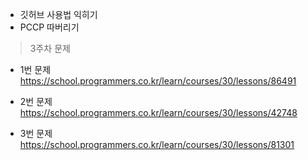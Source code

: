 * 깃허브 사용법 익히기
* PCCP 따버리기



> 3주차 문제 
* 1번 문제
https://school.programmers.co.kr/learn/courses/30/lessons/86491

* 2번 문제
https://school.programmers.co.kr/learn/courses/30/lessons/42748

* 3번 문제
https://school.programmers.co.kr/learn/courses/30/lessons/81301

